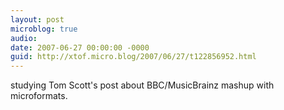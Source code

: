 ```yaml
---
layout: post
microblog: true
audio: 
date: 2007-06-27 00:00:00 -0000
guid: http://xtof.micro.blog/2007/06/27/t122856952.html
---
```

studying Tom Scott's post about BBC/MusicBrainz mashup with microformats.
